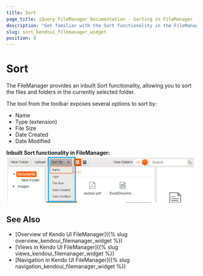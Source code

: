 ```yaml
---
title: Sort
page_title: jQuery FileManager Documentation - Sorting in FileManager
description: "Get familiar with the Sort functionality in the FileManager and how you can use it."
slug: sort_kendoui_filemanager_widget
position: 8
---
```


# Sort  

The FileManager provides an inbuilt Sort functionality, allowing you to sort the files and folders in the currently selected folder. 

The tool from the toolbar exposes several options to sort by:

* Name
* Type (extension)
* File Size
* Date Created
* Date Modified

**Inbuilt Sort  functionality in FileManager:** 
<img src="sort.png">


## See Also

* [Overview of Kendo UI FileManager]({% slug overview_kendoui_filemanager_widget %})
* [Views in Kendo UI FileManager]({% slug views_kendoui_filemanager_widget %})
* [Navigation in Kendo UI FileManager]({% slug navigation_kendoui_filemanager_widget %})

